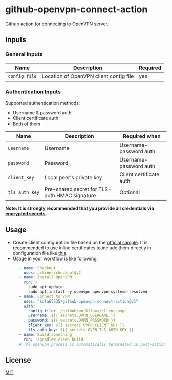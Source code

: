 # github-openvpn-connect-action

Github action for connecting to OpenVPN server.

## Inputs

### General Inputs

| Name | Description | Required |
| --- | --- | --- | 
| `config_file` | Location of OpenVPN client config file | yes |

### Authentication Inputs

Supported authentication methods:

- Username & password auth
- Client certificate auth
- Both of them

| Name | Description | Required when | 
| --- | --- | --- | 
| `username` | Username | Username-password auth |
| `password` | Password | Username-password auth |
| `client_key` | Local peer's private key | Client certificate auth |
| `tls_auth_key` | Pre-shared secret for TLS-auth HMAC signature | Optional |

**Note: It is strongly recommended that you provide all credentials
via [encrypted secrets](https://docs.github.com/en/actions/security-guides/encrypted-secrets).**

## Usage

- Create client configuration file based on
  the [official sample](https://github.com/OpenVPN/openvpn/blob/master/sample/sample-config-files/client.conf). It is
  recommended to use inline certificates to include them directly in configuration file
  like [this](https://github.com/kota65535/github-openvpn-connect-action/tree/master/.github/workflows/client.ovpn).
- Usage in your workflow is like following:

```yaml
      - name: Checkout
        uses: actions/checkout@v2
      - name: Install OpenVPN
        run: |
          sudo apt update
          sudo apt install -y openvpn openvpn-systemd-resolved
      - name: Connect to VPN
        uses: "kota65535/github-openvpn-connect-action@v1"
        with:
          config_file: ./github/workflows/client.ovpn
          username: ${{ secrets.OVPN_USERNAME }}
          password: ${{ secrets.OVPN_PASSWORD }}
          client_key: ${{ secrets.OVPN_CLIENT_KEY }}
          tls_auth_key: ${{ secrets.OVPN_TLS_AUTH_KEY }}
      - name: Build something
        run: ./gradlew clean build
      # The openvpn process is automatically terminated in post-action phase
```

## License

[MIT](LICENSE)
